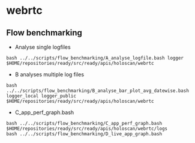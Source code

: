 # webrtc

## Flow benchmarking
* Analyse single logfiles
```
bash ../../scripts/flow_benchmarking/A_analyse_logfile.bash logger $HOME/repositories/ready/src/ready/apis/holoscan/webrtc
```
* B analyses multiple log files
```
bash ../../scripts/flow_benchmarking/B_analyse_bar_plot_avg_datewise.bash logger_local logger_public $HOME/repositories/ready/src/ready/apis/holoscan/webrtc
```
* C_app_perf_graph.bash
```
bash ../../scripts/flow_benchmarking/C_app_perf_graph.bash $HOME/repositories/ready/src/ready/apis/holoscan/webrtc/logs
bash ../../scripts/flow_benchmarking/D_live_app_graph.bash
```
